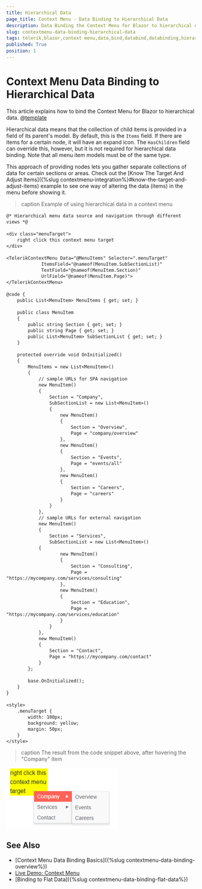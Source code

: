 ```yaml
---
title: Hierarchical Data
page_title: Context Menu - Data Binding to Hierarchical Data
description: Data Binding the Context Menu for Blazor to hierarchical data.
slug: contextmenu-data-binding-hierarchical-data
tags: telerik,blazor,context menu,data,bind,databind,databinding,hierarchical
published: True
position: 1
---
```


# Context Menu Data Binding to Hierarchical Data

This article explains how to bind the Context Menu for Blazor to hierarchical data. 
@[template](/_contentTemplates/menu/basic-example.md#context-menudata-binding-basics-link)


Hierarchical data means that the collection of child items is provided in a field of its parent's model. By default, this is the `Items` field. If there are items for a certain node, it will have an expand icon. The `HasChildren` field can override this, however, but it is not required for hierarchical data binding. Note that all menu item models must be of the same type.

This approach of providing nodes lets you gather separate collections of data for certain sections or areas. Check out the [Know The Target And Adjust Items]({%slug contextmenu-integration%}#know-the-target-and-adjust-items) example to see one way of altering the data (items) in the menu before showing it. 

>caption Example of using hierarchical data in a context menu

````CSHTML
@* Hierarchical menu data source and navigation through different views *@

<div class="menuTarget">
    right click this context menu target
</div>

<TelerikContextMenu Data="@MenuItems" Selector=".menuTarget"
             ItemsField="@nameof(MenuItem.SubSectionList)"
             TextField="@nameof(MenuItem.Section)"
             UrlField="@nameof(MenuItem.Page)">
</TelerikContextMenu>

@code {
    public List<MenuItem> MenuItems { get; set; }

    public class MenuItem
    {
        public string Section { get; set; }
        public string Page { get; set; }
        public List<MenuItem> SubSectionList { get; set; }
    }

    protected override void OnInitialized()
    {
        MenuItems = new List<MenuItem>()
        {
            // sample URLs for SPA navigation
            new MenuItem()
            {
                Section = "Company",
                SubSectionList = new List<MenuItem>()
                {
                    new MenuItem()
                    {
                        Section = "Overview",
                        Page = "company/overview"
                    },
                    new MenuItem()
                    {
                        Section = "Events",
                        Page = "events/all"
                    },
                    new MenuItem()
                    {
                        Section = "Careers",
                        Page = "careers"
                    }
                }
            },
            // sample URLs for external navigation
            new MenuItem()
            {
                Section = "Services",
                SubSectionList = new List<MenuItem>()
            {
                    new MenuItem()
                    {
                        Section = "Consulting",
                        Page = "https://mycompany.com/services/consulting"
                    },
                    new MenuItem()
                    {
                        Section = "Education",
                        Page = "https://mycompany.com/services/education"
                    }
                }
            },
            new MenuItem()
            {
                Section = "Contact",
                Page = "https://mycompany.com/contact"
            }
        };

        base.OnInitialized();
    }
}

<style>
    .menuTarget {
        width: 100px;
        background: yellow;
        margin: 50px;
    }
</style>
````

>caption The result from the code snippet above, after hovering the "Company" item

![Blazor Context Menu Hierarchical Data](images/context-menu-hierarchical-data-overview.png)


## See Also

  * [Context Menu Data Binding Basics]({%slug contextmenu-data-binding-overview%})
  * [Live Demo: Context Menu](https://demos.telerik.com/blazor-ui/contextmenu/overview)
  * [Binding to Flat Data]({%slug contextmenu-data-binding-flat-data%})

